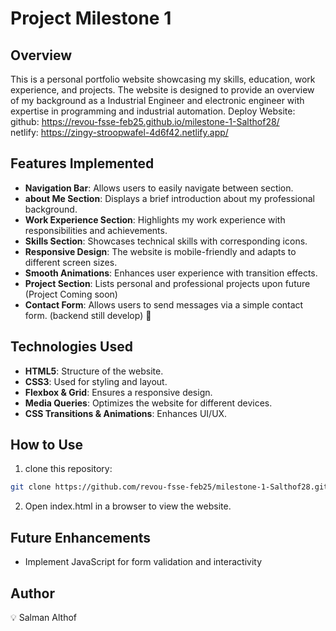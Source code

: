 # Project Milestone 1

## Overview
This is a personal portfolio website showcasing my skills, education, work experience, and projects. The website is designed to provide an overview of my background as a Industrial Engineer and electronic engineer with expertise in programming and industrial automation.
Deploy Website:<br>
github: https://revou-fsse-feb25.github.io/milestone-1-Salthof28/ <br>
netlify: https://zingy-stroopwafel-4d6f42.netlify.app/

## Features Implemented
- **Navigation Bar**: Allows users to easily navigate between section.
- **about Me Section**: Displays a brief introduction about my professional background.
- **Work Experience Section**: Highlights my work experience with responsibilities and achievements.
- **Skills Section**: Showcases technical skills with corresponding icons.
- **Responsive Design**: The website is mobile-friendly and adapts to different screen sizes.
- **Smooth Animations**: Enhances user experience with transition effects.
- **Project Section**: Lists personal and professional projects upon future (Project Coming soon)
- **Contact Form**: Allows users to send messages via a simple contact form. (backend still develop) :construction:

## Technologies Used
- **HTML5**: Structure of the website.
- **CSS3**: Used for styling and layout.
- **Flexbox & Grid**: Ensures a responsive design.
- **Media Queries**: Optimizes the website for different devices.
- **CSS Transitions & Animations**: Enhances UI/UX.

## How to Use
1. clone this repository:
```sh
git clone https://github.com/revou-fsse-feb25/milestone-1-Salthof28.git
```
2. Open index.html in a browser to view the website.

## Future Enhancements
- Implement JavaScript for form validation and interactivity

## Author
:bulb: Salman Althof